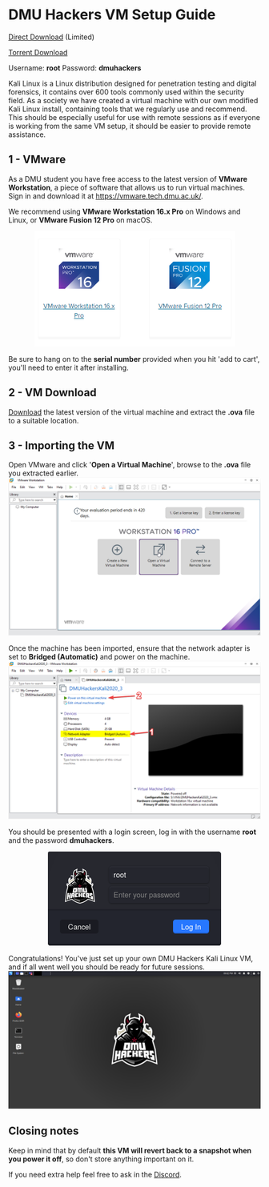 # DMU Hackers VM Setup Guide

[Direct Download](https://drive.google.com/file/d/1o-y_EzPeYCUBMiLdau8EvwJYzC9xrXHl/view) (Limited)

[Torrent Download](https://github.com/DMUHackers/dmuhackers-vm/archive/raw/master/DMUHackersKali2020_3.zip.torrent)

Username: **root**
Password: **dmuhackers**

Kali Linux is a Linux distribution designed for penetration testing and digital forensics, it contains over 600 tools commonly used within the security field. As a society we have created a virtual machine with our own modified Kali Linux install, containing tools that we regularly use and recommend. This should be especially useful for use with remote sessions as if everyone is working from the same VM setup, it should be easier to provide remote assistance. 

## 1 - VMware

As a DMU student you have free access to the latest version of **VMware Workstation**, a piece of software that allows us to run virtual machines. Sign in and download it at https://vmware.tech.dmu.ac.uk/.

We recommend using **VMware Workstation 16.x Pro** on Windows and Linux, or **VMware Fusion 12 Pro** on macOS.

<p align="center">
	<img src="https://github.com/DMUHackers/dmuhackers-vm/blob/master/archive/screenshots/vmware_versions.png?raw=true">
</p>

Be sure to hang on to the **serial number** provided when you hit 'add to cart', you'll need to enter it after installing. 

## 2 - VM Download

[Download](https://drive.google.com/file/d/1o-y_EzPeYCUBMiLdau8EvwJYzC9xrXHl/view) the latest version of the virtual machine and extract the **.ova** file to a suitable location.

## 3 - Importing the VM

Open VMware and click '**Open a Virtual Machine**', browse to the **.ova** file you extracted earlier. 
<img src="https://github.com/DMUHackers/dmuhackers-vm/blob/master/archive/screenshots/before_import.png?raw=true">

Once the machine has been imported, ensure that the network adapter is set to **Bridged (Automatic)** and power on the machine.
<img src="https://github.com/DMUHackers/dmuhackers-vm/blob/master/archive/screenshots/after_import.png?raw=true">

You should be presented with a login screen, log in with the username **root** and the password **dmuhackers**.
<p align="center">
	<img src="https://github.com/DMUHackers/dmuhackers-vm/blob/master/archive/screenshots/login.png?raw=true">
</p>

Congratulations! You've just set up your own DMU Hackers Kali Linux VM, and if all went well you should be ready for future sessions.
<img src="https://github.com/DMUHackers/dmuhackers-vm/blob/master/archive/screenshots/desktop.png?raw=true">

## Closing notes

Keep in mind that by default **this VM will revert back to a snapshot when you power it off**, so don't store anything important on it. 

If you need extra help feel free to ask in the [Discord](https://discord.gg/Vvrk4kK).
